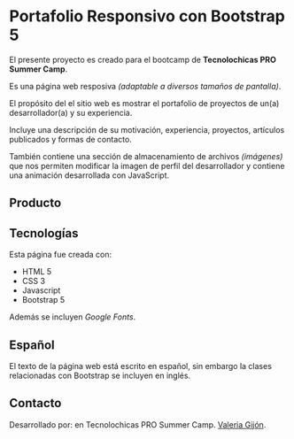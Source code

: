 # Portafolio Responsivo con Bootstrap 5

El presente proyecto es creado para el bootcamp de **Tecnolochicas PRO Summer Camp**.

Es una página web resposiva *(adaptable a diversos tamaños de pantalla)*.

El propósito del el sitio web es mostrar el portafolio de proyectos de un(a) desarrollador(a) y su experiencia.

Incluye una descripción de su motivación, experiencia, proyectos, artículos publicados y formas de contacto.

También contiene una sección de almacenamiento de archivos *(imágenes)* que nos permiten modificar la imagen de perfil del desarrollador y contiene una animación desarrollada con JavaScript.


## Producto


## Tecnologías

Esta página fue creada con:

* HTML 5
* CSS 3
* Javascript
* Bootstrap 5

Además se incluyen *Google Fonts*.

## Español
 El texto de la página web está escrito en español, sin embargo la clases relacionadas con Bootstrap se incluyen en inglés.

## Contacto

Desarrollado por:  en Tecnolochicas PRO Summer Camp.
[Valeria Gijón](https://www.linkedin.com/in/mildred-valeria-gij%C3%B3n-v%C3%A1zquez/).
